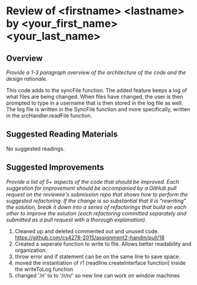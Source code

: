 # Review of \<firstname\> \<lastname\> by \<your\_first\_name\> \<your\_last\_name\> 

## Overview

*Provide a 1-3 paragraph overview of the architecture of the code and the design rationale.*

This code adds to the syncFile function. The added feature keeps a log of what files are being changed. When files have changed, the user is then prompted to type in a username that is then stored in the log file as well. The log file is written in the SyncFile function and more specifically, written in the srcHandler.readFile function. 

## Suggested Reading Materials
No suggested readings. 

## Suggested Improvements

*Provide a list of 5+ aspects of the code that should be improved. Each suggestion for improvement should be accompanied by a GitHub pull request on the reviewee's submission repo that shows how to perform the suggested refactoring. If the change is so substantial that it is "rewriting" the solution, break it down into a series of refactorings that build on each other to improve the solution (each refactoring committed separately and submitted as a pull request with a thorough explanation).*

1. Cleaned up and deleted commented out and unused code. https://github.com/cs4278-2015/assignment2-handin/pull/18
2. Created a seperate function to write to file. Allows better readability and organization.  
3. throw error and if statement can be on the same line to save space. 
4. moved the instantiation of r1 (readline.createInterface function) inside the writeToLog function 
5. changed '/n' to to '/r/n/' so new line can work on window machines 

